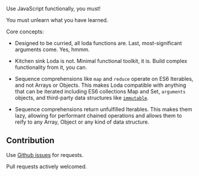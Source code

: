 Use JavaScript functionally, you must!

You must unlearn what you have learned.

Core concepts:

  * Designed to be curried, all loda functions are. Last, most-significant
    arguments come. Yes, hmmm.

  * Kitchen sink Loda is not. Minimal functional toolkit, it is. Build complex
    functionality from it, you can.

  * Sequence comprehensions like `map` and `reduce` operate on ES6 Iterables,
    and not Arrays or Objects. This makes Loda compatible with anything that can
    be iterated including ES6 collections Map and Set, `arguments` objects, and
    third-party data structures like [`immutable`](https://github.com/facebook/immutable-js).

  * Sequence comprehensions return unfulfilled Iterables. This makes them lazy,
    allowing for performant chained operations and allows them to reify to any
    Array, Object or any kind of data structure.


Contribution
------------

Use [Github issues](https://github.com/leebyron/loda/issues) for requests.

Pull requests actively welcomed.
